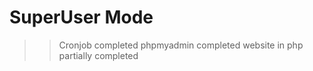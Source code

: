 # SuperUser Mode
>> Cronjob completed
>> phpmyadmin completed
>> website in php partially completed 
